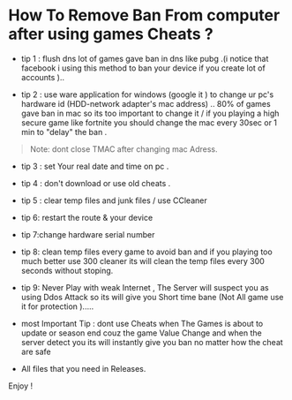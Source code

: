 # How To Remove Ban From computer after using games Cheats ?


* tip 1 : flush dns lot of games  gave ban in dns like pubg .(i notice that facebook i using this method to ban your device if you create lot of accounts ).. 

* tip 2 : use ware application for windows (google it ) to change ur pc's hardware id (HDD-network adapter's mac address) ..  80% of games gave ban in mac so its too important to change it / if you playing a  high secure game like fortnite you should change the mac every 30sec or 1 min to "delay" the ban .
> Note: dont close TMAC after changing mac Adress.

* tip 3 : set Your  real date and time on pc .

* tip 4 :  don't download or use old cheats .

* tip 5 : clear temp files and junk files / use CCleaner

* tip 6: restart the route & your device

* tip 7:change hardware  serial number

* tip 8:  clean temp files every game to  avoid ban  and if you playing too much better use 300 cleaner its will  clean the temp files every 300 seconds without stoping.

* tip 9: Never Play with weak Internet , The Server will suspect you as using  Ddos Attack so its will give you Short time bane (Not All game use it for protection ).....
*  most Important Tip :  dont use Cheats when The Games is about to update or season end couz the game Value Change and when the server detect you its will instantly give you ban  no matter how the cheat are safe

*  All files that you need in Releases.

Enjoy !
